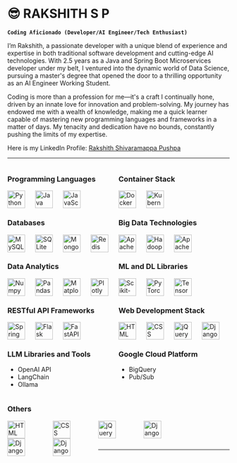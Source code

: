 # 😎 RAKSHITH S P

**`Coding Aficionado (Developer/AI Engineer/Tech Enthusiast)`**

I’m Rakshith, a passionate developer with a unique blend of experience and expertise in both traditional software development and cutting-edge AI technologies. With 2.5 years as a Java and Spring Boot Microservices developer under my belt, I ventured into the dynamic world of Data Science, pursuing a master's degree that opened the door to a thrilling opportunity as an AI Engineer Working Student.

Coding is more than a profession for me—it's a craft I continually hone, driven by an innate love for innovation and problem-solving. My journey has endowed me with a wealth of knowledge, making me a quick learner capable of mastering new programming languages and frameworks in a matter of days. My tenacity and dedication have no bounds, constantly pushing the limits of my expertise.

Here is my LinkedIn Profile: [Rakshith Shivaramappa Pushpa](https://www.linkedin.com/in/rakshith-shivaramappa/)

---

<div style="display: flex; flex-wrap: wrap;">

<div style="flex: 50%;">

### Programming Languages

<img align="left" alt="Python" width="40px" style="padding-right:20px;" src="https://cdn.jsdelivr.net/gh/devicons/devicon@latest/icons/python/python-original-wordmark.svg" title="Python"/>
<img align="left" alt="Java" width="40px" style="padding-right:20px;"  src="https://cdn.jsdelivr.net/gh/devicons/devicon@latest/icons/java/java-original-wordmark.svg" title="Java"/>
<img align="left" alt="JavaScript" width="40px" style="padding-right:20px;" src="https://cdn.jsdelivr.net/gh/devicons/devicon@latest/icons/javascript/javascript-original.svg" title="JavaScript"/>

</div>

<div style="flex: 50%;">

### Container Stack

<img align="left" alt="Docker" width="40px" style="padding-right:20px;" src="https://cdn.jsdelivr.net/gh/devicons/devicon@latest/icons/docker/docker-original.svg" title="Docker"/>
<img align="left" alt="Kubernetes" width="40px" style="padding-right:20px;" src="https://cdn.jsdelivr.net/gh/devicons/devicon@latest/icons/kubernetes/kubernetes-original.svg" title="Kubernetes"/>

</div>

</div>

<div style="display: flex; flex-wrap: wrap;">

<div style="flex: 50%;">

### Databases

<img align="left" alt="MySQL" width="40px" style="padding-right:20px;" src="https://cdn.jsdelivr.net/gh/devicons/devicon@latest/icons/mysql/mysql-plain-wordmark.svg" title="MySQL"/>
<img align="left" alt="SQLite" width="40px" style="padding-right:20px;" src="https://cdn.jsdelivr.net/gh/devicons/devicon@latest/icons/sqlite/sqlite-original.svg" title="SQLite"/>
<img align="left" alt="MongoDB" width="40px" style="padding-right:20px;" src="https://cdn.jsdelivr.net/gh/devicons/devicon@latest/icons/mongodb/mongodb-plain-wordmark.svg" title="MongoDB"/>
<img align="left" alt="Redis" width="40px" style="padding-right:20px;" src="https://cdn.jsdelivr.net/gh/devicons/devicon@latest/icons/redis/redis-plain-wordmark.svg" title="Redis"/>

</div>

<div style="flex: 50%;">

### Big Data Technologies

<img align="left" alt="Apache Spark" width="40px" style="padding-right:20px;" src="https://cdn.jsdelivr.net/gh/devicons/devicon@latest/icons/apachespark/apachespark-original-wordmark.svg" title="Apache Spark"/>
<img align="left" alt="Hadoop" width="40px" style="padding-right:20px;" src="https://cdn.jsdelivr.net/gh/devicons/devicon@latest/icons/hadoop/hadoop-original.svg" title="Hadoop"/>
<img align="left" alt="Apache Kafka" width="40px" style="padding-right:20px;" src="https://cdn.jsdelivr.net/gh/devicons/devicon@latest/icons/apachekafka/apachekafka-original-wordmark.svg" title="Apache Kafka"/>

</div>

</div>

<div style="display: flex; flex-wrap: wrap;">

<div style="flex: 50%;">

### Data Analytics

<img align="left" alt="Numpy" width="40px" style="padding-right:20px;" src="https://cdn.jsdelivr.net/gh/devicons/devicon@latest/icons/numpy/numpy-original.svg" title="Numpy"/>
<img align="left" alt="Pandas" width="40px" style="padding-right:20px;" src="https://cdn.jsdelivr.net/gh/devicons/devicon@latest/icons/pandas/pandas-original-wordmark.svg" title="Pandas"/>
<img align="left" alt="Matplotlib" width="40px" style="padding-right:20px;" src="https://cdn.jsdelivr.net/gh/devicons/devicon@latest/icons/matplotlib/matplotlib-original.svg" title="Matplotlib"/>
<img align="left" alt="Plotly" width="40px" style="padding-right:20px;" src="https://cdn.jsdelivr.net/gh/devicons/devicon@latest/icons/plotly/plotly-original.svg" title="Plotly"/>

</div>

<div style="flex: 50%;">

### ML and DL Libraries

<img align="left" alt="Scikit-Learn" width="40px" style="padding-right:20px;" src="https://cdn.jsdelivr.net/gh/devicons/devicon@latest/icons/scikitlearn/scikitlearn-original.svg" title="Scikit-Learn"/>
<img align="left" alt="PyTorch" width="40px" style="padding-right:20px;" src="https://cdn.jsdelivr.net/gh/devicons/devicon@latest/icons/pytorch/pytorch-original.svg" title="PyTorch"/>
<img align="left" alt="TensorFlow" width="40px" style="padding-right:20px;" src="https://cdn.jsdelivr.net/gh/devicons/devicon@latest/icons/tensorflow/tensorflow-original.svg" title="TensorFlow"/>

</div>

</div>

<div style="display: flex; flex-wrap: wrap;">

<div style="flex: 50%;">

### RESTful API Frameworks

<img align="left" alt="Spring Boot" width="40px" style="padding-right:20px;" src="https://cdn.jsdelivr.net/gh/devicons/devicon@latest/icons/spring/spring-original-wordmark.svg" title="Spring Boot"/>
<img align="left" alt="Flask" width="40px" style="padding-right:20px;"  src="https://cdn.jsdelivr.net/gh/devicons/devicon@latest/icons/flask/flask-original.svg" title="Flask"/>
<img align="left" alt="FastAPI" width="40px" style="padding-right:20px;" src="https://cdn.jsdelivr.net/gh/devicons/devicon@latest/icons/fastapi/fastapi-original.svg" title="FastAPI"/>

</div>

<div style="flex: 50%;">

### Web Development Stack

<img align="left" alt="HTML" width="40px" style="padding-right:20px;" src="https://cdn.jsdelivr.net/gh/devicons/devicon@latest/icons/html5/html5-plain-wordmark.svg" title="HTML"/>
<img align="left" alt="CSS" width="40px" style="padding-right:20px;" src="https://cdn.jsdelivr.net/gh/devicons/devicon@latest/icons/css3/css3-plain-wordmark.svg" title="CSS"/>
<img align="left" alt="jQuery" width="40px" style="padding-right:20px;" src="https://cdn.jsdelivr.net/gh/devicons/devicon@latest/icons/jquery/jquery-plain-wordmark.svg" title="jQuery"/>
<img align="left" alt="Django" width="40px" style="padding-right:20px;" src="https://cdn.jsdelivr.net/gh/devicons/devicon@latest/icons/django/django-plain.svg" title="Django"/>

</div>

</div>

<div style="display: flex; flex-wrap: wrap;">

<div style="flex: 50%;">

### LLM Libraries and Tools

<ul>
<li>OpenAI API</li>
<li>LangChain</li>
<li>Ollama</li>
<ul>

</div>

<div style="flex: 50%;">

### Google Cloud Platform

<ul>
<li>BigQuery</li>
<li>Pub/Sub</li>
<ul>

</div>

</div>

<div style="flex: 50%;">

### Others

<img align="left" alt="HTML" width="40px" style="padding-right:60px;" src="https://cdn.jsdelivr.net/gh/devicons/devicon@latest/icons/vscode/vscode-original.svg" title="HTML"/>
<img align="left" alt="CSS" width="40px" style="padding-right:60px;" src="https://cdn.jsdelivr.net/gh/devicons/devicon@latest/icons/eclipse/eclipse-original.svg" title="CSS"/>
<img align="left" alt="jQuery" width="40px" style="padding-right:60px;" src="https://cdn.jsdelivr.net/gh/devicons/devicon@latest/icons/pycharm/pycharm-original.svg" title="jQuery"/>
<img align="left" alt="Django" width="40px" style="padding-right:60px;" src="https://cdn.jsdelivr.net/gh/devicons/devicon@latest/icons/postman/postman-original.svg" title="Django"/>
<img align="left" alt="Django" width="40px" style="padding-right:60px;" src="https://cdn.jsdelivr.net/gh/devicons/devicon@latest/icons/git/git-original.svg" title="Django"/>
<img align="left" alt="Django" width="40px" style="padding-right:60px;" src="https://cdn.jsdelivr.net/gh/devicons/devicon@latest/icons/github/github-original.svg" title="Django"/>

</div>

<br><br><br>

---
